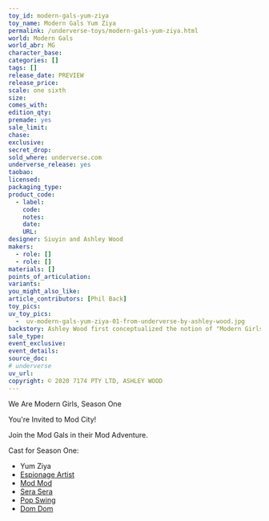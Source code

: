 ```yaml
---
toy_id: modern-gals-yum-ziya
toy_name: Modern Gals Yum Ziya
permalink: /underverse-toys/modern-gals-yum-ziya.html
world: Modern Gals
world_abr: MG
character_base: 
categories: []
tags: []
release_date: PREVIEW
release_price: 
scale: one sixth
size: 
comes_with: 
edition_qty: 
premade: yes
sale_limit: 
chase: 
exclusive: 
secret_drop:
sold_where: underverse.com
underverse_release: yes
taobao: 
licensed:
packaging_type:
product_code: 
  - label: 
    code: 
    notes: 
    date: 
    URL:
designer: Siuyin and Ashley Wood
makers:
  - role: []
  - role: []
materials: []
points_of_articulation: 
variants: 
you_might_also_like:
article_contributors: [Phil Back]
toy_pics:
uv_toy_pics:
  -  uv-modern-gals-yum-ziya-01-from-underverse-by-ashley-wood.jpg
backstory: Ashley Wood first conceptualized the notion of "Modern Girls" — now "Modern Gals" — back in 2010, if not sooner. He featured Modern Gals riding and interacting with various robots.
sale_type: 
event_exclusive: 
event_details:
source_doc:
# underverse
uv_url: 
copyright: © 2020 7174 PTY LTD, ASHLEY WOOD
---
```

We Are Modern Girls, Season One

You're Invited to Mod City!

Join the Mod Gals in their Mod Adventure.

Cast for Season One:
- Yum Ziya
- <a href="/underverse-toys/modern-gals-espionage-artist.html">Espionage Artist</a>
- <a href="/underverse-toys/modern-gals-mod-mod.html">Mod Mod</a>
- <a href="/underverse-toys/modern-gals-sera-sera.html">Sera Sera</a>
- <a href="/underverse-toys/modern-gals-pop-swing.html">Pop Swing</a>
- <a href="/underverse-toys/modern-gals-dom-dom.html">Dom Dom</a>